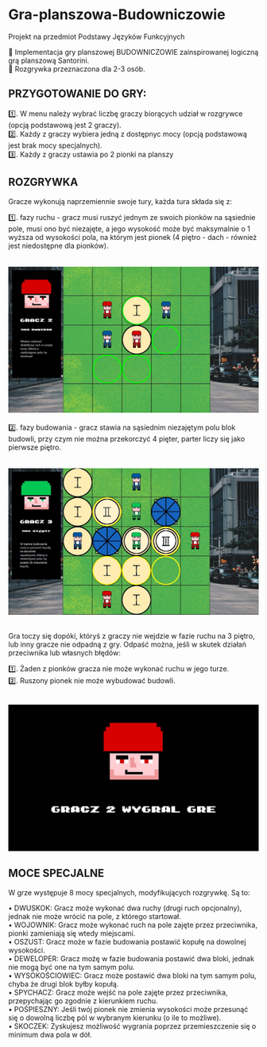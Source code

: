 # Gra-planszowa-Budowniczowie
Projekt na przedmiot Podstawy Języków Funkcyjnych

🎲 Implementacja gry planszowej BUDOWNICZOWIE zainspirowanej logiczną grą planszową Santorini.<br>
🎲 Rozgrywka przeznaczona dla 2-3 osób.<br>



## PRZYGOTOWANIE DO GRY:

1️⃣. W menu należy wybrać liczbę graczy biorących udział w rozgrywce (opcją podstawową jest 2 graczy).<br>
2️⃣. Każdy z graczy wybiera jedną z dostępnyc mocy (opcją podstawową jest brak mocy specjalnych).<br>
3️⃣. Każdy z graczy ustawia po 2 pionki na planszy<br>

## ROZGRYWKA

Gracze wykonują naprzemiennie swoje tury, każda tura składa się z:

1️⃣. fazy ruchu - gracz musi ruszyć jednym ze swoich pionków na sąsiednie pole, musi ono być niezajęte, a jego wysokość może być maksymalnie o 1 wyższa od wysokości pola, na którym jest pionek (4 piętro - dach - również jest niedostępne dla pionków).<br>
 <br><br> ![Ruch gracza](ScreenShots/player_move.jpg) <br><br>
2️⃣. fazy budowania - gracz stawia na sąsiednim niezajętym polu blok budowli, przy czym nie można przekorczyć 4 pięter, parter liczy się jako pierwsze piętro.<br>
 <br><br> ![Budowanie_przez_gracza](ScreenShots/player_build.jpg) <br><br>

Gra toczy się dopóki, któryś z graczy nie wejdzie w fazie ruchu na 3 piętro, lub inny gracze nie odpadną z gry. Odpaść można, jeśli w skutek działań przeciwnika lub własnych błędów:

1️⃣. Żaden z pionków gracza nie może wykonać ruchu w jego turze.<br>
2️⃣. Ruszony pionek nie może wybudować budowli.<br>
 <br><br> ![Wygrana gracza](ScreenShots/game_over.jpg)

## MOCE SPECJALNE

W grze występuje 8 mocy specjalnych, modyfikujących rozgrywkę. Są to:

 • DWUSKOK: Gracz może wykonać dwa ruchy (drugi ruch opcjonalny), jednak nie może wrócić na pole, z którego startował.<br>
 • WOJOWNIK: Gracz może wykonać ruch na pole zajęte przez przeciwnika, pionki zamieniają się wtedy miejscami.<br>
 • OSZUST: Gracz może w fazie budowania postawić kopułę na dowolnej wysokości.<br>
 • DEWELOPER: Gracz możę w fazie budowania postawić dwa bloki, jednak nie mogą być one na tym samym polu.<br>
 • WYSOKOŚCIOWIEC: Gracz może postawić dwa bloki na tym samym polu, chyba że drugi blok byłby kopułą.<br>
 • SPYCHACZ: Gracz może wejść na pole zajęte przez przeciwnika, przepychając go zgodnie z kierunkiem ruchu.<br>
 • POŚPIESZNY: Jeśli twój pionek nie zmienia wysokości może przesunąć się o dowolną liczbę pól w wybranym kierunku (o ile to możliwe).<br>
 • SKOCZEK: Zyskujesz możliwość wygrania poprzez przemieszczenie się o minimum dwa pola w dół.<br>
